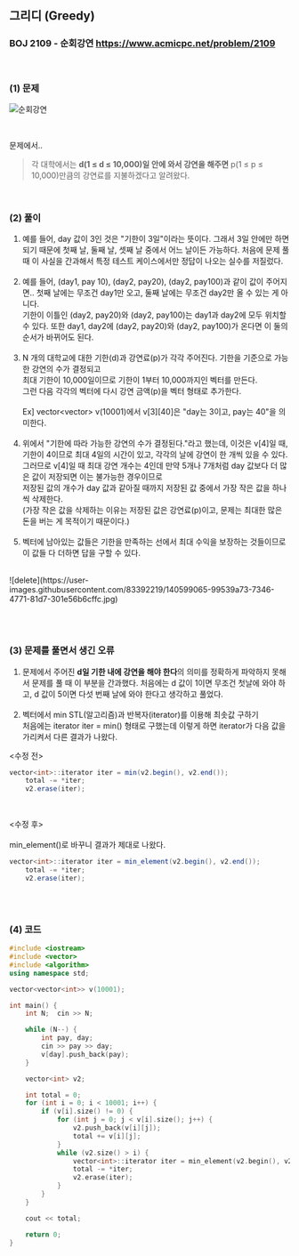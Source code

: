 ## 그리디 (Greedy) 
### BOJ 2109 - 순회강연      <https://www.acmicpc.net/problem/2109>

<br>

### (1) 문제 ###
![순회강연](https://user-images.githubusercontent.com/83392219/140550174-708fe8ca-3b88-4518-8574-b30da04d9e7e.JPG)

<br>

문제에서..<br>
> 각 대학에서는 <b>d(1 ≤ d ≤ 10,000)일 안에 와서 강연을 해주면</b> p(1 ≤ p ≤ 10,000)만큼의 강연료를 지불하겠다고 알려왔다. 

<br>

### (2) 풀이 ###
1. 예를 들어, day 값이 3인 것은 "기한이 3일"이라는 뜻이다. 그래서 3일 안에만 하면 되기 때문에 첫째 날, 둘째 날, 셋째 날 중에서 어느 날이든 가능하다. 
   처음에 문제 풀 때 이 사실을 간과해서 특정 테스트 케이스에서만 정답이 나오는 실수를 저질렀다.<br><br>
2. 예를 들어, (day1, pay 10), (day2, pay20), (day2, pay100)과 같이 값이 주어지면.. 
첫째 날에는 무조건 day1만 오고, 둘째 날에는 무조건 day2만 올 수 있는 게 아니다.<br>
기한이 이틀인 (day2, pay20)와 (day2, pay100)는 day1과 day2에 모두 위치할 수 있다.
또한 day1, day2에 (day2, pay20)와 (day2, pay100)가 온다면 이 둘의 순서가 바뀌어도 된다.<br><br>
3. N 개의 대학교에 대한 기한(d)과 강연료(p)가 각각 주어진다. 기한을 기준으로 가능한 강연의 수가 결정되고<br>
최대 기한이 10,000일이므로 기한이 1부터 10,000까지인 벡터를 만든다.<br>
그런 다음 각각의 벡터에 다시 강연 금액(p)을 벡터 형태로 추가한다.<br><br>
Ex] vector<vector<int>> v(10001)에서 v[3][40]은 "day는 3이고, pay는 40"을 의미한다.<br><br>
4. 위에서 "기한에 따라 가능한 강연의 수가 결정된다."라고 했는데, 이것은 v[4]일 때, 기한이 4이므로 최대 4일의 시간이 있고, 각각의 날에 강연이 한 개씩 있을 수 있다.  
그러므로 v[4]일 때 최대 강연 개수는 4인데 만약 5개나 7개처럼 day 값보다 더 많은 값이 저장되면 이는 불가능한 경우이므로  
저장된 값의 개수가 day 값과 같아질 때까지 저장된 값 중에서 가장 작은 값을 하나씩 삭제한다.  
(가장 작은 값을 삭제하는 이유는 저장된 값은 강연료(p)이고, 문제는 최대한 많은 돈을 버는 게 목적이기 때문이다.)<br><br>
5. 벡터에 남아있는 값들은 기한을 만족하는 선에서 최대 수익을 보장하는 것들이므로 이 값들 다 더하면 답을 구할 수 있다.
 <br>
![delete](https://user-images.githubusercontent.com/83392219/140599065-99539a73-7346-4771-81d7-301e56b6cffc.jpg)


<br><br>

### (3) 문제를 풀면서 생긴 오류 ###
1. 문제에서 주어진 **d일 기한 내에 강연을 해야 한다**의 의미를 정확하게 파악하지 못해서 문제를 풀 때 이 부분을 간과했다.
 처음에는 d 값이 1이면 무조건 첫날에 와야 하고, d 값이 5이면 다섯 번째 날에 와야 한다고 생각하고 풀었다.<br><br>
2. 벡터에서 min STL(알고리즘)과 반복자(iterator)를 이용해 최솟값 구하기<br>
처음에는 iterator iter = min() 형태로 구했는데 이렇게 하면 iterator가 다음 값을 가리켜서 다른 결과가 나왔다.
	
<수정 전>
```csharp
vector<int>::iterator iter = min(v2.begin(), v2.end());
	total -= *iter;
	v2.erase(iter);	
```
<br>	

<수정 후><br>	
min_element()로 바꾸니 결과가 제대로 나왔다.
```csharp
vector<int>::iterator iter = min_element(v2.begin(), v2.end());
	total -= *iter;
	v2.erase(iter);
```
   
   
<br><br>
   
### (4) 코드 ###
 
```c++
#include <iostream>
#include <vector>
#include <algorithm>
using namespace std;

vector<vector<int>> v(10001);

int main() {
	int N;	cin >> N;

	while (N--) {
		int pay, day;
		cin >> pay >> day;
		v[day].push_back(pay);
	}

	vector<int> v2;

	int total = 0;
	for (int i = 0; i < 10001; i++) {
		if (v[i].size() != 0) {
			for (int j = 0; j < v[i].size(); j++) {
				v2.push_back(v[i][j]);
				total += v[i][j];
			}
			while (v2.size() > i) {
				vector<int>::iterator iter = min_element(v2.begin(), v2.end());
				total -= *iter;
				v2.erase(iter);
			}
		}
	}

	cout << total;

	return 0;
}
```
